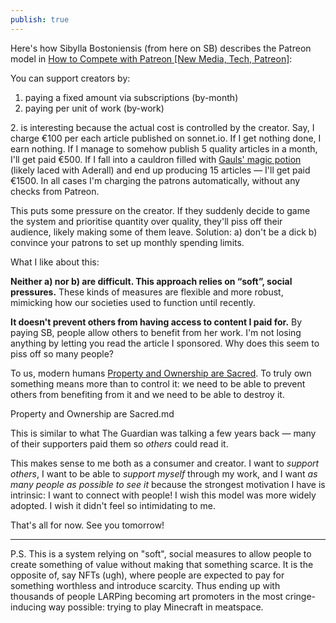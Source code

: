 ```yaml
---
publish: true
---
```

Here's how Sibylla Bostoniensis (from here on SB) describes the Patreon model in [How to Compete with Patreon [New Media, Tech, Patreon]](https://siderea.dreamwidth.org/1824441.html):

You can support creators by:

1. paying a fixed amount via subscriptions (by-month)
2. paying per unit of work (by-work)

2\. is interesting because the actual cost is controlled by the creator. Say, I charge €100 per each article published on sonnet.io. If I get nothing done, I earn nothing. If I manage to somehow publish 5 quality articles in a month, I'll get paid €500. If I fall into a cauldron filled with [Gauls' magic potion](https://en.wikipedia.org/wiki/Obelix) (likely laced with Aderall) and end up producing 15 articles — I'll get paid €1500. In all cases I'm charging the patrons automatically, without any checks from Patreon.

This puts some pressure on the creator. If they suddenly decide to game the system and prioritise quantity over quality, they'll piss off their audience, likely making some of them leave. Solution: a) don't be a dick b) convince your patrons to set up monthly spending limits.

What I like about this:

**Neither a) nor b) are difficult. This approach relies on “soft”, social pressures.** These kinds of measures are flexible and more robust, mimicking how our societies used to function until recently.

**It doesn't prevent others from having access to content I paid for.** By paying SB, people allow others to benefit from her work. I'm not losing anything by letting you read the article I sponsored. Why does this seem to piss off so many people?

To us, modern humans [Property and Ownership are Sacred](<../Property and Ownership are Sacred>). To truly own something means more than to control it: we need to be able to prevent others from benefiting from it and we need to be able to destroy it.

<sonnet-embed data-target="#Roman law">Property and Ownership are Sacred.md</sonnet-embed>


This is similar to what The Guardian was talking a few years back — many of their supporters paid them so *others* could read it.

This makes sense to me both as a consumer and creator. I want to *support others*, I want to be able to *support myself* through my work, and I want *as many people as possible to see it* because the strongest motivation I have is intrinsic: I want to connect with people! I wish this model was more widely adopted. I wish it didn't feel so intimidating to me.

That's all for now. See you tomorrow!

---

P.S. This is a system relying on "soft", social measures to allow people to create something of value without making that something scarce. It is the opposite of, say NFTs (ugh), where people are expected to pay for something worthless and introduce scarcity. Thus ending up with thousands of people LARPing becoming art promoters in the most cringe-inducing way possible: trying to play Minecraft in meatspace.
